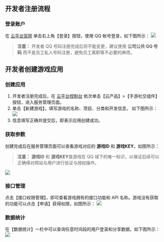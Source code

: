 
## 开发者注册流程
### 登录账户
在 [云平台官网](https://connect.qq.com/) 单击右上角【登录】按钮，使用 QQ 帐号登录，如下图所示：
![](http://imgcache.tcecqpoc.fsphere.cn/image/mc.qcloudimg.com/static/img/7c5f3a4cf3864c69481772833e7d14d0/image.png)
> **注意：**
> 开发者 QQ 号码注册完成后将不能变更，建议使用 **公司公共 QQ 号码** 而不是员工私人号码注册，避免员工离职等不必要的麻烦。


##  开发者创建游戏应用
### 创建应用
1. 开发者注册完成后，在 [云平台控制台](http://console.tce.fsphere.cn/) 依次单击【云产品】>【手游社交组件】按钮，进入服务管理页面。
2. 单击【新建游戏】，填写游戏的名称、项目、分类和开发信息， 如下图所示：
![](http://imgcache.tcecqpoc.fsphere.cn/image/mc.qcloudimg.com/static/img/5c9e2291237a39a96ee065b6fadacb57/image.png)
3. 信息填写正确并提交后，即表示应用创建成功。


### 获取参数
创建完成后在服务管理页面可以查看游戏对应的 **游戏ID** 和 **游戏KEY**。如图所示：
>**注意：**
>**游戏ID** 和 **游戏KEY**是游戏在 QQ 域下的唯一标识，以保证后续可以正确得对网站与用户进行验证与授权操作。

![](http://imgcache.tcecqpoc.fsphere.cn/image/mc.qcloudimg.com/static/img/750084c7e37d6b7a4ce303df0973049a/image.png)
### 接口管理
点击【接口权限管理】，即可查看游戏拥有的接口功能和 API 名称。游戏没有获取的功能可以点击【申请】获得权限，如图所示：
![](http://imgcache.tcecqpoc.fsphere.cn/image/mc.qcloudimg.com/static/img/6e6038f2788dd618c639980b6f5825ed/image.png)


### 数据统计
在【数据统计】一栏中可以查询任意时间段的用户登录和分享数据，如下图所示：
![](http://imgcache.tcecqpoc.fsphere.cn/image/mc.qcloudimg.com/static/img/2ca067e48628a71829723be832b8913b/image.png)

